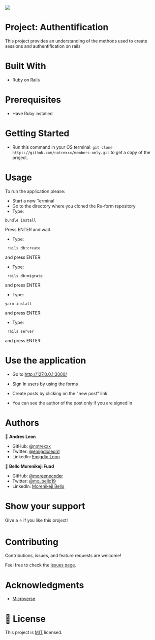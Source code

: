 
![](https://img.shields.io/badge/Microverse-blueviolet)


# Project: Authentification

This project provides an understanding of the methods used to create sessions and authentification on rails

# Built With

- Ruby on Rails

# Prerequisites

- Have Ruby installed

# Getting Started

- Run this command in your OS terminal: `git clone https://github.com/notrexxx/members-only.git` to get a copy of the project. 

# Usage
To run the application please:

- Start a new Terminal 
- Go to the directory where you cloned the Re-form repository
- Type:
```
bundle install
```
Press ENTER and wait.

- Type:
```
 rails db:create
```
and press ENTER
- Type:
```
 rails db:migrate
```
and press ENTER
- Type:
```
yarn install
```
and press ENTER
- Type:
```
 rails server
```
and press ENTER

# Use the application

- Go to http://127.0.0.1:3000/

- Sign In users by using the forms
- Create posts by clicking on the "new post" link
- You can see the author of the post only if you are signed in

# Authors

👤 **Andres Leon**

- GitHub: [@notrexxx](https://github.com/notrexxx)
- Twitter: [@emigdioleon1](https://twitter.com/emigdioleon1)
- LinkedIn: [Emigdio Leon](https://linkedin.com/emigdio-leon-689109195)

👤 **Bello Morenikeji Fuad**

- GitHub: [@moreenecoder](https://github.com/Moreneecoder)
- Twitter: [@mo_bello19](https://twitter.com/mo_bello19)
- LinkedIn: [Morenikeji Bello](https://linkedin.com/morenikeji-bello)


# Show your support

Give a ⭐️ if you like this project!

# Contributing

Contributions, issues, and feature requests are welcome!

Feel free to check the [issues page](https://github.com/notrexxx/members-only/issues).

# Acknowledgments

- [Microverse](https://microverse.org)

# 📝 License

This project is [MIT](./LICENSE) licensed.
